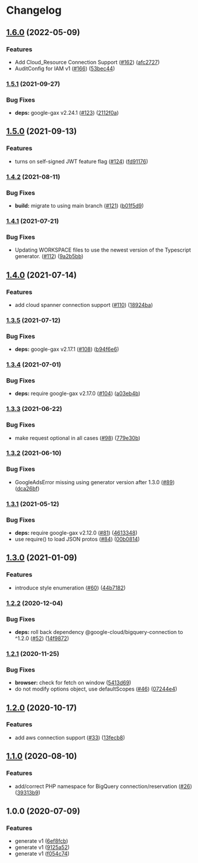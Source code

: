 # Changelog

## [1.6.0](https://github.com/googleapis/nodejs-bigquery-connection/compare/v1.5.1...v1.6.0) (2022-05-09)


### Features

* Add Cloud_Resource Connection Support ([#162](https://github.com/googleapis/nodejs-bigquery-connection/issues/162)) ([afc2727](https://github.com/googleapis/nodejs-bigquery-connection/commit/afc272726d3600f425faca2a8b5bf22a6a24314c))
* AuditConfig for IAM v1 ([#166](https://github.com/googleapis/nodejs-bigquery-connection/issues/166)) ([53bec44](https://github.com/googleapis/nodejs-bigquery-connection/commit/53bec4434eaec4ffba927554f8cee14b45a3c646))

### [1.5.1](https://www.github.com/googleapis/nodejs-bigquery-connection/compare/v1.5.0...v1.5.1) (2021-09-27)


### Bug Fixes

* **deps:** google-gax v2.24.1 ([#123](https://www.github.com/googleapis/nodejs-bigquery-connection/issues/123)) ([2112f0a](https://www.github.com/googleapis/nodejs-bigquery-connection/commit/2112f0a9fe594c5cac19f79dd554ea3b232aae45))

## [1.5.0](https://www.github.com/googleapis/nodejs-bigquery-connection/compare/v1.4.2...v1.5.0) (2021-09-13)


### Features

* turns on self-signed JWT feature flag ([#124](https://www.github.com/googleapis/nodejs-bigquery-connection/issues/124)) ([fd91176](https://www.github.com/googleapis/nodejs-bigquery-connection/commit/fd91176a1b7a2c93b68137e66198f93fea8fe939))

### [1.4.2](https://www.github.com/googleapis/nodejs-bigquery-connection/compare/v1.4.1...v1.4.2) (2021-08-11)


### Bug Fixes

* **build:** migrate to using main branch ([#121](https://www.github.com/googleapis/nodejs-bigquery-connection/issues/121)) ([b01f5d9](https://www.github.com/googleapis/nodejs-bigquery-connection/commit/b01f5d9be2bb8574218c25efe4afc4bea8535cf4))

### [1.4.1](https://www.github.com/googleapis/nodejs-bigquery-connection/compare/v1.4.0...v1.4.1) (2021-07-21)


### Bug Fixes

* Updating WORKSPACE files to use the newest version of the Typescript generator. ([#112](https://www.github.com/googleapis/nodejs-bigquery-connection/issues/112)) ([9a2b5bb](https://www.github.com/googleapis/nodejs-bigquery-connection/commit/9a2b5bb9796be07bd13ca886061f30151c5ba235))

## [1.4.0](https://www.github.com/googleapis/nodejs-bigquery-connection/compare/v1.3.5...v1.4.0) (2021-07-14)


### Features

* add cloud spanner connection support ([#110](https://www.github.com/googleapis/nodejs-bigquery-connection/issues/110)) ([18924ba](https://www.github.com/googleapis/nodejs-bigquery-connection/commit/18924bade9c347ca3775ace87dc140743aea4a86))

### [1.3.5](https://www.github.com/googleapis/nodejs-bigquery-connection/compare/v1.3.4...v1.3.5) (2021-07-12)


### Bug Fixes

* **deps:** google-gax v2.17.1 ([#108](https://www.github.com/googleapis/nodejs-bigquery-connection/issues/108)) ([b94f6e6](https://www.github.com/googleapis/nodejs-bigquery-connection/commit/b94f6e69c6984ef5180f64e25eb5576d35471573))

### [1.3.4](https://www.github.com/googleapis/nodejs-bigquery-connection/compare/v1.3.3...v1.3.4) (2021-07-01)


### Bug Fixes

* **deps:** require google-gax v2.17.0 ([#104](https://www.github.com/googleapis/nodejs-bigquery-connection/issues/104)) ([a03eb4b](https://www.github.com/googleapis/nodejs-bigquery-connection/commit/a03eb4b9be4dac6e3cfc7d2ceb169dcff80617ef))

### [1.3.3](https://www.github.com/googleapis/nodejs-bigquery-connection/compare/v1.3.2...v1.3.3) (2021-06-22)


### Bug Fixes

* make request optional in all cases ([#98](https://www.github.com/googleapis/nodejs-bigquery-connection/issues/98)) ([779e30b](https://www.github.com/googleapis/nodejs-bigquery-connection/commit/779e30b0fbd9b2c1ed7b826c41d17e679d3d60db))

### [1.3.2](https://www.github.com/googleapis/nodejs-bigquery-connection/compare/v1.3.1...v1.3.2) (2021-06-10)


### Bug Fixes

* GoogleAdsError missing using generator version after 1.3.0 ([#89](https://www.github.com/googleapis/nodejs-bigquery-connection/issues/89)) ([dca26bf](https://www.github.com/googleapis/nodejs-bigquery-connection/commit/dca26bfe396c852e9c7e7481105b8d7387ed1977))

### [1.3.1](https://www.github.com/googleapis/nodejs-bigquery-connection/compare/v1.3.0...v1.3.1) (2021-05-12)


### Bug Fixes

* **deps:** require google-gax v2.12.0 ([#81](https://www.github.com/googleapis/nodejs-bigquery-connection/issues/81)) ([4613348](https://www.github.com/googleapis/nodejs-bigquery-connection/commit/46133486a55dc2a4d8f75bae748898397df31714))
* use require() to load JSON protos ([#84](https://www.github.com/googleapis/nodejs-bigquery-connection/issues/84)) ([00b0814](https://www.github.com/googleapis/nodejs-bigquery-connection/commit/00b0814beadc47856a58c2fea3d9f651f343245b))

## [1.3.0](https://www.github.com/googleapis/nodejs-bigquery-connection/compare/v1.2.2...v1.3.0) (2021-01-09)


### Features

* introduce style enumeration ([#60](https://www.github.com/googleapis/nodejs-bigquery-connection/issues/60)) ([44b7182](https://www.github.com/googleapis/nodejs-bigquery-connection/commit/44b7182422254a6267eef8b59271a09796503720))

### [1.2.2](https://www.github.com/googleapis/nodejs-bigquery-connection/compare/v1.2.1...v1.2.2) (2020-12-04)


### Bug Fixes

* **deps:** roll back dependency @google-cloud/bigquery-connection to ^1.2.0 ([#52](https://www.github.com/googleapis/nodejs-bigquery-connection/issues/52)) ([14f9872](https://www.github.com/googleapis/nodejs-bigquery-connection/commit/14f9872f2175791f663ccfb6511d2d3e408f4151))

### [1.2.1](https://www.github.com/googleapis/nodejs-bigquery-connection/compare/v1.2.0...v1.2.1) (2020-11-25)


### Bug Fixes

* **browser:** check for fetch on window ([5413d69](https://www.github.com/googleapis/nodejs-bigquery-connection/commit/5413d694d4b70eb338a17a5eb4a682f1673abfee))
* do not modify options object, use defaultScopes ([#46](https://www.github.com/googleapis/nodejs-bigquery-connection/issues/46)) ([07244e4](https://www.github.com/googleapis/nodejs-bigquery-connection/commit/07244e4c6375bdbee47db6c7a2b018594c9b34e5))

## [1.2.0](https://www.github.com/googleapis/nodejs-bigquery-connection/compare/v1.1.0...v1.2.0) (2020-10-17)


### Features

* add aws connection support ([#33](https://www.github.com/googleapis/nodejs-bigquery-connection/issues/33)) ([13fecb8](https://www.github.com/googleapis/nodejs-bigquery-connection/commit/13fecb87d0191a4654f14604164072570f640dc6))

## [1.1.0](https://www.github.com/googleapis/nodejs-bigquery-connection/compare/v1.0.0...v1.1.0) (2020-08-10)


### Features

* add/correct PHP namespace for BigQuery connection/reservation ([#26](https://www.github.com/googleapis/nodejs-bigquery-connection/issues/26)) ([39313b9](https://www.github.com/googleapis/nodejs-bigquery-connection/commit/39313b930e12a20203d137058899479ca83d51d5))

## 1.0.0 (2020-07-09)


### Features

* generate v1 ([6ef8fcb](https://www.github.com/googleapis/nodejs-bigquery-connection/commit/6ef8fcbc9b50f7ccef429347841968fe41ad60cf))
* generate v1 ([9125a52](https://www.github.com/googleapis/nodejs-bigquery-connection/commit/9125a52480f9259e959a6a4ce706fb574b74ae0a))
* generate v1 ([f054c74](https://www.github.com/googleapis/nodejs-bigquery-connection/commit/f054c743a5529831a5993fc0e9eb9efbeccae0cb))
